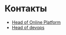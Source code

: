
# Контакты

* [Head of Online Platform](http://t.me/arxell)
* [Head of devops](http://t.me/impel1o)
